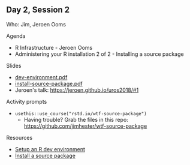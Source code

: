 ## Day 2, Session 2

Who: Jim, Jeroen Ooms

Agenda

  * R Infrastructure - Jeroen Ooms
  * Administering your R installation 2 of 2 - Installing a source package
  
Slides

  * [dev-environment.pdf](dev-environment.pdf)
  * [install-source-package.pdf](install-source-package.pdf)
  * Jeroen's talk: <https://jeroen.github.io/uros2018/#1>
  
Activity prompts

  * `usethis::use_course("rstd.io/wtf-source-package")`
    - Having trouble? Grab the files in this repo: <https://github.com/jimhester/wtf-source-package>

Resources

  * [Setup an R dev environment](https://whattheyforgot.org/setup-an-r-dev-environment.html)
  * [Install a source package](https://whattheyforgot.org/install-a-source-package.html)
